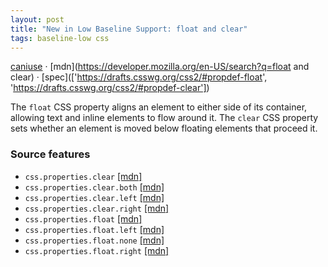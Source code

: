 ```yaml
---
layout: post
title: "New in Low Baseline Support: float and clear"
tags: baseline-low css
---
```


[caniuse](https://caniuse.com/?search=float-clear) · [mdn](https://developer.mozilla.org/en-US/search?q=float and clear) · [spec](['https://drafts.csswg.org/css2/#propdef-float', 'https://drafts.csswg.org/css2/#propdef-clear'])

The `float` CSS property aligns an element to either side of its container, allowing text and inline elements to flow around it. The `clear` CSS property sets whether an element is moved below floating elements that proceed it.

### Source features

- ``css.properties.clear`` [[mdn]](https://developer.mozilla.org/en-US/search?q=css.properties.clear)
- ``css.properties.clear.both`` [[mdn]](https://developer.mozilla.org/en-US/search?q=css.properties.clear.both)
- ``css.properties.clear.left`` [[mdn]](https://developer.mozilla.org/en-US/search?q=css.properties.clear.left)
- ``css.properties.clear.right`` [[mdn]](https://developer.mozilla.org/en-US/search?q=css.properties.clear.right)
- ``css.properties.float`` [[mdn]](https://developer.mozilla.org/en-US/search?q=css.properties.float)
- ``css.properties.float.left`` [[mdn]](https://developer.mozilla.org/en-US/search?q=css.properties.float.left)
- ``css.properties.float.none`` [[mdn]](https://developer.mozilla.org/en-US/search?q=css.properties.float.none)
- ``css.properties.float.right`` [[mdn]](https://developer.mozilla.org/en-US/search?q=css.properties.float.right)
